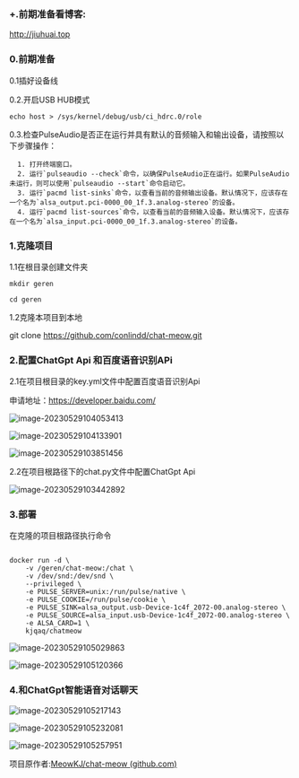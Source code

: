 ### +.前期准备看博客:

http://jiuhuai.top

### 0.前期准备

0.1插好设备线

0.2.开启USB HUB模式

```
echo host > /sys/kernel/debug/usb/ci_hdrc.0/role
```

0.3.检查PulseAudio是否正在运行并具有默认的音频输入和输出设备，请按照以下步骤操作：

 ```
   1. 打开终端窗口。
   2. 运行`pulseaudio --check`命令，以确保PulseAudio正在运行。如果PulseAudio未运行，则可以使用`pulseaudio --start`命令启动它。
   3. 运行`pacmd list-sinks`命令，以查看当前的音频输出设备。默认情况下，应该存在一个名为`alsa_output.pci-0000_00_1f.3.analog-stereo`的设备。
   4. 运行`pacmd list-sources`命令，以查看当前的音频输入设备。默认情况下，应该存在一个名为`alsa_input.pci-0000_00_1f.3.analog-stereo`的设备。
 ```

### 1.克隆项目

1.1在根目录创建文件夹

```
mkdir geren

cd geren
```

1.2克隆本项目到本地

git clone https://github.com/conlindd/chat-meow.git

### 2.配置ChatGpt Api  和百度语音识别APi

2.1在项目根目录的key.yml文件中配置百度语音识别Api

申请地址：https://developer.baidu.com/

![image-20230529104053413](https://s2.loli.net/2023/05/29/kQYD91zAxcvtmg4.png)

![image-20230529104133901](https://s2.loli.net/2023/05/29/rSTMu8WsOoCjIeF.png)

![image-20230529103851456](https://s2.loli.net/2023/05/29/DC7TJaRMusQyOoL.png)

2.2在项目根路径下的chat.py文件中配置ChatGpt Api

![image-20230529103442892](https://s2.loli.net/2023/05/29/4ReELsNWzrBAmPo.png)

### 3.部署

在克隆的项目根路径执行命令

```shell

docker run -d \
    -v /geren/chat-meow:/chat \
    -v /dev/snd:/dev/snd \
    --privileged \
    -e PULSE_SERVER=unix:/run/pulse/native \
    -e PULSE_COOKIE=/run/pulse/cookie \
    -e PULSE_SINK=alsa_output.usb-Device-1c4f_2072-00.analog-stereo \
    -e PULSE_SOURCE=alsa_input.usb-Device-1c4f_2072-00.analog-stereo \
    -e ALSA_CARD=1 \
    kjqaq/chatmeow
```

![image-20230529105029863](https://s2.loli.net/2023/05/29/RGUuLH4zhqPAk8Y.png)

![image-20230529105120366](https://s2.loli.net/2023/05/29/FAzD1G9njYpKM23.png)

### 4.和ChatGpt智能语音对话聊天

![image-20230529105217143](https://s2.loli.net/2023/05/29/PKFHELY29b6DiuG.png)

![image-20230529105232081](https://s2.loli.net/2023/05/29/EFqXB6SkYIf7o5O.png)

![image-20230529105257951](https://s2.loli.net/2023/05/29/osTFBq5d1A7LJ2Y.png)





项目原作者:[MeowKJ/chat-meow (github.com)](https://github.com/MeowKJ/chat-meow)